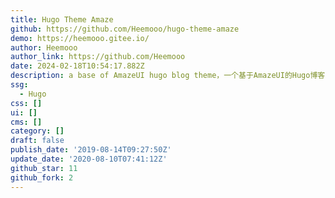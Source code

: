 ```yaml
---
title: Hugo Theme Amaze
github: https://github.com/Heemooo/hugo-theme-amaze
demo: https://heemooo.gitee.io/
author: Heemooo
author_link: https://github.com/Heemooo
date: 2024-02-18T10:54:17.882Z
description: a base of AmazeUI hugo blog theme，一个基于AmazeUI的Hugo博客的主题
ssg:
  - Hugo
css: []
ui: []
cms: []
category: []
draft: false
publish_date: '2019-08-14T09:27:50Z'
update_date: '2020-08-10T07:41:12Z'
github_star: 11
github_fork: 2
---
```

